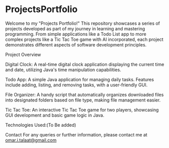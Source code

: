 # ProjectsPortfolio
Welcome to my "Projects Portfolio!" This repository showcases a series of projects developed as part of my journey in learning and mastering programming. 
From simple applications like a Todo List app to more complex projects like a Tic Tac Toe game with AI incorporated, each project demonstrates different aspects of software development principles.

Project Overview

Digital Clock: A real-time digital clock application displaying the current time and date, utilizing Java's time manipulation capabilities.

Todo App: A simple Java application for managing daily tasks. Features include adding, listing, and removing tasks, with a user-friendly GUI.

File Organizer: A handy script that automatically organizes downloaded files into designated folders based on file type, making file management easier.

Tic Tac Toe: An interactive Tic Tac Toe game for two players, showcasing GUI development and basic game logic in Java.

Technologies Used:(To Be added)

Contact For any queries or further information, please contact me at omar.i.talaat@gmail.com

